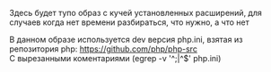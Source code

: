 Здесь будет тупо образ с кучей установленных расширений,
для случаев когда нет времени разбираться, что нужно, а что нет

В данном образе используется dev версия php.ini, взятая из репозитория php:
https://github.com/php/php-src  
С вырезанными коментариями (egrep -v '^;|^$' php.ini)
